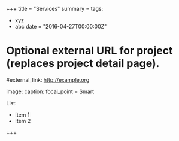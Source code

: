 +++
title = "Services"
summary = 
tags:
- xyz
- abc
date = "2016-04-27T00:00:00Z"

# Optional external URL for project (replaces project detail page).
#external_link: http://example.org

image:
  caption: 
  focal_point = Smart

List:
- Item 1
- Item 2

+++
